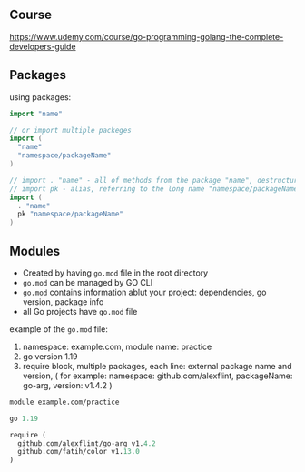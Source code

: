 ## Course
https://www.udemy.com/course/go-programming-golang-the-complete-developers-guide

## Packages
using packages:

```go
import "name"

// or import multiple packeges
import (
  "name"
  "namespace/packageName"
)

// import . "name" - all of methods from the package "name", destructured
// import pk - alias, referring to the long name "namespace/packageName"
import (
  . "name"
  pk "namespace/packageName"
)
```

## Modules
- Created by having `go.mod` file in the root directory
- `go.mod` can be managed by GO CLI
- `go.mod` contains information ablut your project: dependencies, go version, package info
- all Go projects have `go.mod` file

example of the `go.mod` file:

1. namespace: example.com, module name: practice
2. go version 1.19
3. require block, multiple packages, each line: external package name and version, ( for example: namespace: github.com/alexflint, packageName: go-arg, version: v1.4.2 )

```mod
module example.com/practice

go 1.19

require (
  github.com/alexflint/go-arg v1.4.2
  github.com/fatih/color v1.13.0
)
```
